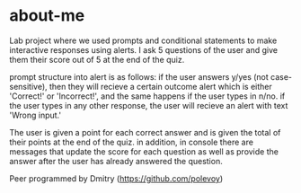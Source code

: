 # about-me

Lab project where we used prompts and conditional statements to make interactive responses using alerts. I ask 5 questions of the user and give them their score out of 5 at the end of the quiz. 

prompt structure into alert is as follows: if the user answers y/yes (not case-sensitive), then they will recieve a certain outcome alert which is either 'Correct!' or 'Incorrect!', and the same happens if the user types in n/no. if the user types in any other response, the user will recieve an alert with text 'Wrong input.' 

The user is given a point for each correct answer and is given the total of their points at the end of the quiz. in addition, in console there are messages that update the score for each question as well as provide the answer after the user has already answered the question. 

Peer programmed by Dmitry (https://github.com/polevoy)
